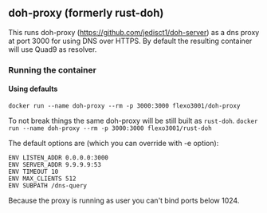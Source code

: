 ## doh-proxy (formerly rust-doh)

This runs doh-proxy (https://github.com/jedisct1/doh-server) as a dns proxy at port 3000 for using DNS over HTTPS. By default the resulting container will use Quad9 as resolver.

### Running the container
#### Using defaults
```docker run --name doh-proxy --rm -p 3000:3000 flexo3001/doh-proxy```

To not break things the same doh-proxy will be still built as `rust-doh`.
```docker run --name doh-proxy --rm -p 3000:3000 flexo3001/rust-doh```

The default options are (which you can override with -e option):

```
ENV LISTEN_ADDR 0.0.0.0:3000
ENV SERVER_ADDR 9.9.9.9:53
ENV TIMEOUT 10
ENV MAX_CLIENTS 512
ENV SUBPATH /dns-query
```

Because the proxy is running as user you can't bind ports below 1024.

